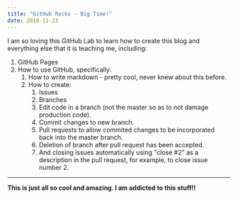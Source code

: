 ```yaml
---
title: "GitHub Rocks - Big Time!"
date: 2018-11-23
---
```

I am so loving this GitHub Lab to learn how to create this blog and everything else that it is teaching me, including:
1. GitHub Pages
2. How to use GitHub, specifically:
   1. How to write markdown - pretty cool, never knew about this before.
   2. How to create:
      1. Issues
      2. Branches
      3. Edit code in a branch (not the master so as to not damage production code).
      4. Commit changes to new branch.
      4. Pull requests to allow commited changes to be incorporated back into the master branch.
      5. Deletion of branch after pull request has been accepted.
      6. And closing issues automatically using "close #2" as a description in the pull request, for example, to close issue number 2.  
---  
**This is just all so cool and amazing. I am addicted to this stuff!!**
